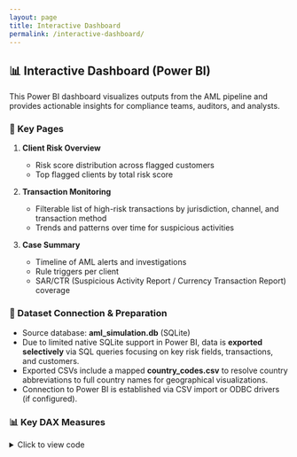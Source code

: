 ```yaml
---
layout: page
title: Interactive Dashboard
permalink: /interactive-dashboard/
---
```


## 📊 Interactive Dashboard (Power BI)

This Power BI dashboard visualizes outputs from the AML pipeline and provides actionable insights for compliance teams, auditors, and analysts.

### 🧭 Key Pages

1. **Client Risk Overview**

   * Risk score distribution across flagged customers  
   * Top flagged clients by total risk score  

2. **Transaction Monitoring**

   * Filterable list of high-risk transactions by jurisdiction, channel, and transaction method  
   * Trends and patterns over time for suspicious activities  

3. **Case Summary**

   * Timeline of AML alerts and investigations  
   * Rule triggers per client  
   * SAR/CTR (Suspicious Activity Report / Currency Transaction Report) coverage  

### 🔌 Dataset Connection & Preparation

* Source database: **aml_simulation.db** (SQLite)  
* Due to limited native SQLite support in Power BI, data is **exported selectively** via SQL queries focusing on key risk fields, transactions, and customers.  
* Exported CSVs include a mapped **country_codes.csv** to resolve country abbreviations to full country names for geographical visualizations.  
* Connection to Power BI is established via CSV import or ODBC drivers (if configured).  

### 📊 Key DAX Measures

<details>
<summary>Click to view code</summary>
<pre class="overflow-x-auto bg-gray-800 text-green-400 p-4 rounded-md text-sm font-mono"><code class="DAX">
HighRiskCountries =
CALCULATE(
    DISTINCTCOUNT(flagged_txns_model[customer_country]),
    FILTER(
        flagged_txns_model,
        flagged_txns_model[customer_country] IN {"IR", "KP", "PA", "KY"}
    )
)

Total Risk Score =
SUMX(
    flagged_txns_model,
    SWITCH(
        TRUE(),
        flagged_txns_model[rule_triggered] = "Rule 1 - Structuring", 30,
        flagged_txns_model[rule_triggered] = "Rule 3 - High-Risk Country", 40,
        flagged_txns_model[rule_triggered] = "Rule 4 - Watchlist Match", 25,
        flagged_txns_model[rule_triggered] = "Rule 5 - Dormant Reactivation", 20,
        0
    )
)
</code></pre>
</details>
